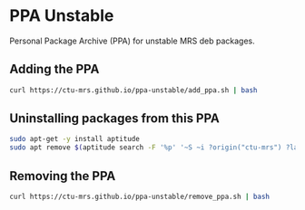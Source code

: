 # PPA Unstable

Personal Package Archive (PPA) for unstable MRS deb packages.

## Adding the PPA

```bash
curl https://ctu-mrs.github.io/ppa-unstable/add_ppa.sh | bash
```

## Uninstalling packages from this PPA

```bash
sudo apt-get -y install aptitude
sudo apt remove $(aptitude search -F '%p' '~S ~i ?origin("ctu-mrs") ?label("unstable")')
```

## Removing the PPA

```bash
curl https://ctu-mrs.github.io/ppa-unstable/remove_ppa.sh | bash
```
